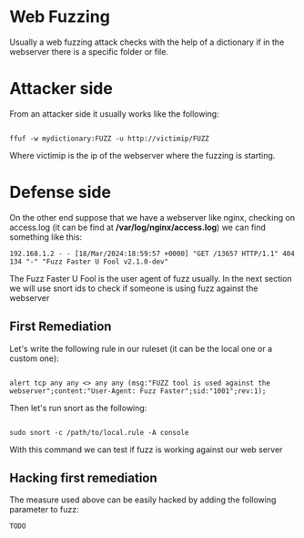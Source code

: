 # Web Fuzzing

Usually a web fuzzing attack checks with the help of a dictionary if in the webserver there is a specific folder or file.

# Attacker side

From an attacker side it usually works like the following:

```

ffuf -w mydictionary:FUZZ -u http://victimip/FUZZ

```

Where victimip is the ip of the webserver where the fuzzing is starting.

# Defense side

On the other end suppose that we have a webserver like nginx, checking on access.log (it can be find at **/var/log/nginx/access.log**) we can find something like this:

```
192.168.1.2 - - [18/Mar/2024:18:59:57 +0000] "GET /13657 HTTP/1.1" 404 134 "-" "Fuzz Faster U Fool v2.1.0-dev"

```

The Fuzz Faster U Fool is the user agent of fuzz usually. In the next section we will use snort ids to check if someone is using fuzz against the webserver

## First Remediation

Let's write the following rule in our ruleset (it can be the local one or a custom one):

```

alert tcp any any <> any any (msg:"FUZZ tool is used against the webserver";content:"User-Agent: Fuzz Faster";sid:"1001";rev:1);

```

Then let's run snort as the following:

```

sudo snort -c /path/to/local.rule -A console

```

With this command we can test if fuzz is working against our web server

## Hacking first remediation

The measure used above can be easily hacked by adding the following parameter to fuzz:

```
TODO
```

